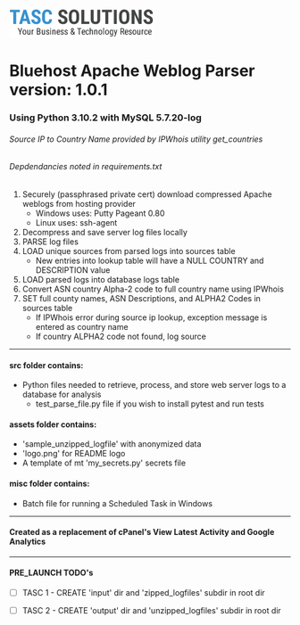 ![TASCS LOGO](./assets/logo.png)

# Bluehost Apache Weblog Parser version: 1.0.1
### Using Python 3.10.2 with MySQL 5.7.20-log
###### Source IP to Country Name provided by IPWhois utility get_countries
###### Depdendancies noted in requirements.txt

1. Securely (passphrased private cert) download compressed Apache weblogs from hosting provider
    * Windows uses: Putty Pageant 0.80
    * Linux uses: ssh-agent 
1. Decompress and save server log files locally 
1. PARSE log files
1. LOAD unique sources from parsed logs into sources table
    * New entries into lookup table will have a NULL COUNTRY and DESCRIPTION value
1. LOAD parsed logs into database logs table
1. Convert ASN country Alpha-2 code to full country name using IPWhois 
1. SET full county names, ASN Descriptions, and ALPHA2 Codes in sources table
     * If IPWhois error during source ip lookup, exception message is entered as country name
     * If country ALPHA2 code not found, log source

---

#### src folder contains: 

* Python files needed to retrieve, process, and store web server logs to a database for analysis
  * test_parse_file.py file if you wish to install pytest and run tests

#### assets folder contains:

* 'sample_unzipped_logfile'  with anonymized data
* 'logo.png' for README logo
* A template of mt 'my_secrets.py' secrets file

#### misc folder contains:

* Batch file for running a Scheduled Task in Windows 
            
---

#### Created as a replacement of cPanel's View Latest Activity and Google Analytics
---

#### PRE_LAUNCH TODO's

* [ ] TASC 1 - CREATE 'input' dir and 'zipped_logfiles' subdir in root dir
* [ ] TASC 2 - CREATE 'output' dir and 'unzipped_logfiles' subdir in root dir


